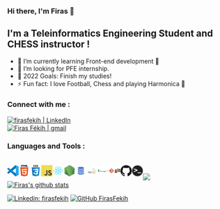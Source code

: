 
### Hi there, I'm Firas 👋 


## I'm a Teleinformatics Engineering Student and CHESS instructor !

- 🌱 I’m currently learning Front-end development 🤣
- 👯 I’m looking for PFE internship.
- 🥅 2022 Goals: Finish my studies!
- ⚡ Fun fact: I love Football, Chess and playing Harmonica 🤣


### Connect with me :   
[<img align="center" alt="firasfekih | LinkedIn" width="22px" src="https://cdn.jsdelivr.net/npm/simple-icons@v3/icons/linkedin.svg" />][linkedin]  
[<img align="center" alt="Firas Fékih | gmail" width="22px" src="https://cdn.jsdelivr.net/npm/simple-icons@v3/icons/gmail.svg" />][gmail]


### Languages and Tools :
</br> 
<img align="left" alt="Visual Studio Code" width="26px" src="https://raw.githubusercontent.com/github/explore/80688e429a7d4ef2fca1e82350fe8e3517d3494d/topics/visual-studio-code/visual-studio-code.png" />
<img align="left" alt="HTML5" width="26px" src="https://raw.githubusercontent.com/github/explore/80688e429a7d4ef2fca1e82350fe8e3517d3494d/topics/html/html.png" />
<img align="left" alt="CSS3" width="26px" src="https://raw.githubusercontent.com/github/explore/80688e429a7d4ef2fca1e82350fe8e3517d3494d/topics/css/css.png" />
<img align="left" alt="JavaScript" width="26px" src="https://raw.githubusercontent.com/github/explore/80688e429a7d4ef2fca1e82350fe8e3517d3494d/topics/javascript/javascript.png" />
<img align="left" alt="React" width="26px" src="https://raw.githubusercontent.com/github/explore/80688e429a7d4ef2fca1e82350fe8e3517d3494d/topics/react/react.png" />
<img align="left" alt="Node.js" width="26px" src="https://raw.githubusercontent.com/github/explore/80688e429a7d4ef2fca1e82350fe8e3517d3494d/topics/nodejs/nodejs.png" />
<img align="left" alt="SQL" width="26px" src="https://raw.githubusercontent.com/github/explore/80688e429a7d4ef2fca1e82350fe8e3517d3494d/topics/sql/sql.png" />
<img align="left" alt="MySQL" width="26px" src="https://raw.githubusercontent.com/github/explore/80688e429a7d4ef2fca1e82350fe8e3517d3494d/topics/mysql/mysql.png" />
<img align="left" alt="MongoDB" width="26px" src="https://raw.githubusercontent.com/github/explore/80688e429a7d4ef2fca1e82350fe8e3517d3494d/topics/mongodb/mongodb.png" />
<img align="left" alt="Git" width="26px" src="https://raw.githubusercontent.com/github/explore/80688e429a7d4ef2fca1e82350fe8e3517d3494d/topics/git/git.png" />
<img align="left" alt="GitHub" width="26px" src="https://raw.githubusercontent.com/github/explore/78df643247d429f6cc873026c0622819ad797942/topics/github/github.png" />
<img align="left" alt="Terminal" width="26px" src="https://raw.githubusercontent.com/github/explore/80688e429a7d4ef2fca1e82350fe8e3517d3494d/topics/terminal/terminal.png" />

</br>
<a href="https://github.com/FirasFekih">
  <img align="center" src="https://github-readme-stats.vercel.app/api/top-langs/?username=FirasFekih&theme=light&hide_langs_below=1" />
</a>
</br>
<a href="https://github.com/FirasFekih">
 <img align="center" src="https://github-readme-stats.vercel.app/api?username=FirasFekih&show_icons=true&theme=light&line_height=27" alt="Firas's github stats"/>
</a>


[![Linkedin: firasfekih](https://img.shields.io/badge/-firasfekih-blue?style=flat-square&logo=Linkedin&logoColor=white&link=https://www.linkedin.com/in/firasfekih/)](https://www.linkedin.com/in/firasfekih/)
[![GitHub FirasFekih](https://img.shields.io/github/followers/FirasFekih?label=follow&style=social)](https://github.com/FirasFekih)

[linkedin]: https://linkedin.com/in/firasfekih
[gmail]: https://myaccount.google.com/?gar=1
